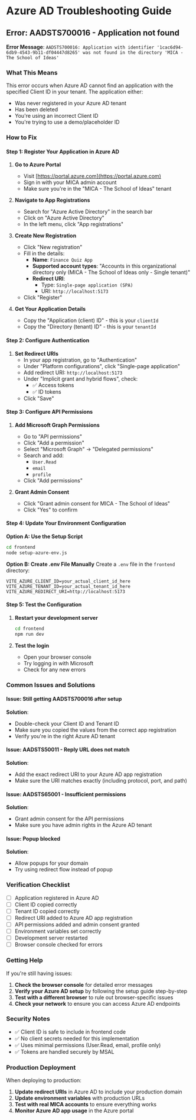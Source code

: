 # Azure AD Troubleshooting Guide

## Error: AADSTS700016 - Application not found

**Error Message**: `AADSTS700016: Application with identifier '1cac6d94-6db9-4543-9b11-df04447d8265' was not found in the directory 'MICA - The School of Ideas'`

### What This Means
This error occurs when Azure AD cannot find an application with the specified Client ID in your tenant. The application either:
- Was never registered in your Azure AD tenant
- Has been deleted
- You're using an incorrect Client ID
- You're trying to use a demo/placeholder ID

### How to Fix

#### Step 1: Register Your Application in Azure AD

1. **Go to Azure Portal**
   - Visit [https://portal.azure.com](https://portal.azure.com)
   - Sign in with your MICA admin account
   - Make sure you're in the "MICA - The School of Ideas" tenant

2. **Navigate to App Registrations**
   - Search for "Azure Active Directory" in the search bar
   - Click on "Azure Active Directory"
   - In the left menu, click "App registrations"

3. **Create New Registration**
   - Click "New registration"
   - Fill in the details:
     - **Name**: `Finance Quiz App`
     - **Supported account types**: "Accounts in this organizational directory only (MICA - The School of Ideas only - Single tenant)"
     - **Redirect URI**: 
       - Type: `Single-page application (SPA)`
       - URI: `http://localhost:5173`
   - Click "Register"

4. **Get Your Application Details**
   - Copy the "Application (client) ID" - this is your `clientId`
   - Copy the "Directory (tenant) ID" - this is your `tenantId`

#### Step 2: Configure Authentication

1. **Set Redirect URIs**
   - In your app registration, go to "Authentication"
   - Under "Platform configurations", click "Single-page application"
   - Add redirect URI: `http://localhost:5173`
   - Under "Implicit grant and hybrid flows", check:
     - ✅ Access tokens
     - ✅ ID tokens
   - Click "Save"

#### Step 3: Configure API Permissions

1. **Add Microsoft Graph Permissions**
   - Go to "API permissions"
   - Click "Add a permission"
   - Select "Microsoft Graph" → "Delegated permissions"
   - Search and add:
     - `User.Read`
     - `email`
     - `profile`
   - Click "Add permissions"

2. **Grant Admin Consent**
   - Click "Grant admin consent for MICA - The School of Ideas"
   - Click "Yes" to confirm

#### Step 4: Update Your Environment Configuration

**Option A: Use the Setup Script**
```bash
cd frontend
node setup-azure-env.js
```

**Option B: Create .env File Manually**
Create a `.env` file in the `frontend` directory:
```env
VITE_AZURE_CLIENT_ID=your_actual_client_id_here
VITE_AZURE_TENANT_ID=your_actual_tenant_id_here
VITE_AZURE_REDIRECT_URI=http://localhost:5173
```

#### Step 5: Test the Configuration

1. **Restart your development server**
   ```bash
   cd frontend
   npm run dev
   ```

2. **Test the login**
   - Open your browser console
   - Try logging in with Microsoft
   - Check for any new errors

### Common Issues and Solutions

#### Issue: Still getting AADSTS700016 after setup
**Solution**: 
- Double-check your Client ID and Tenant ID
- Make sure you copied the values from the correct app registration
- Verify you're in the right Azure AD tenant

#### Issue: AADSTS50011 - Reply URL does not match
**Solution**:
- Add the exact redirect URI to your Azure AD app registration
- Make sure the URI matches exactly (including protocol, port, and path)

#### Issue: AADSTS65001 - Insufficient permissions
**Solution**:
- Grant admin consent for the API permissions
- Make sure you have admin rights in the Azure AD tenant

#### Issue: Popup blocked
**Solution**:
- Allow popups for your domain
- Try using redirect flow instead of popup

### Verification Checklist

- [ ] Application registered in Azure AD
- [ ] Client ID copied correctly
- [ ] Tenant ID copied correctly
- [ ] Redirect URI added to Azure AD app registration
- [ ] API permissions added and admin consent granted
- [ ] Environment variables set correctly
- [ ] Development server restarted
- [ ] Browser console checked for errors

### Getting Help

If you're still having issues:

1. **Check the browser console** for detailed error messages
2. **Verify your Azure AD setup** by following the setup guide step-by-step
3. **Test with a different browser** to rule out browser-specific issues
4. **Check your network** to ensure you can access Azure AD endpoints

### Security Notes

- ✅ Client ID is safe to include in frontend code
- ✅ No client secrets needed for this implementation
- ✅ Uses minimal permissions (User.Read, email, profile only)
- ✅ Tokens are handled securely by MSAL

### Production Deployment

When deploying to production:

1. **Update redirect URIs** in Azure AD to include your production domain
2. **Update environment variables** with production URLs
3. **Test with real MICA accounts** to ensure everything works
4. **Monitor Azure AD app usage** in the Azure portal 
